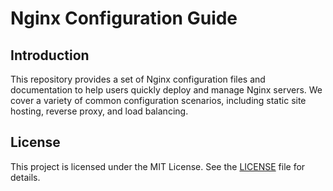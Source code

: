 # Nginx Configuration Guide

## Introduction
This repository provides a set of Nginx configuration files and documentation to help users quickly deploy and manage Nginx servers. We cover a variety of common configuration scenarios, including static site hosting, reverse proxy, and load balancing.

## License
This project is licensed under the MIT License. See the [LICENSE](LICENSE) file for details.